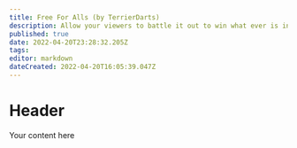 ```yaml
---
title: Free For Alls (by TerrierDarts)
description: Allow your viewers to battle it out to win what ever is in the pot!
published: true
date: 2022-04-20T23:28:32.205Z
tags: 
editor: markdown
dateCreated: 2022-04-20T16:05:39.047Z
---
```


# Header

Your content here

